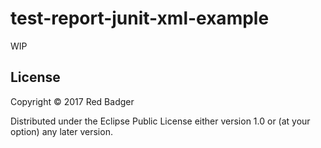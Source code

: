 # test-report-junit-xml-example

WIP

## License

Copyright © 2017 Red Badger

Distributed under the Eclipse Public License either version 1.0 or (at your option) any later version.
